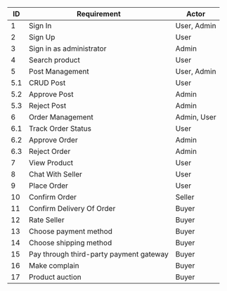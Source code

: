 | ID  | Requirement                             | Actor       |
|-----|-----------------------------------------|-------------|
| 1   | Sign In                                 | User, Admin |
| 2   | Sign Up                                 | User        |
| 3   | Sign in as administrator                | Admin       |
| 4   | Search product                          | User        |
| 5   | Post Management                         | User, Admin |
| 5.1 | CRUD Post                               | User        |
| 5.2 | Approve Post                            | Admin       |
| 5.3 | Reject Post                             | Admin       |
| 6   | Order Management                        | Admin, User |
| 6.1 | Track Order Status                      | User        |
| 6.2 | Approve Order                           | Admin       |
| 6.3 | Reject Order                            | Admin       |
| 7   | View Product                            | User        |
| 8   | Chat With Seller                        | User        |
| 9   | Place Order                             | User        |
| 10  | Confirm Order                           | Seller      |
| 11  | Confirm Delivery Of Order               | Buyer       |
| 12  | Rate Seller                             | Buyer       |
| 13  | Choose payment method                   | Buyer       |
| 14  | Choose shipping method                  | Buyer       |
| 15  | Pay through third-party payment gateway | Buyer       |
| 16  | Make complain                           | Buyer       |
| 17  | Product auction                         | Buyer       |